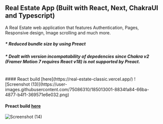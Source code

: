 ## Real Estate App (Built with React, Next, ChakraUI and Typescript)

A Real Estate web application that features Authentication, Pages, Responsive design, Image scrolling and much more. 

##### * Reduced bundle size by using Preact 
##### * Dealt with version incompatability of depedencies since Chakra v2 (Framer Motion 7 requires React v18) is not supported by Preact. 

</br>
#### React build [here](https://real-estate-classic.vercel.app/)
![Screenshot (13)](https://user-images.githubusercontent.com/75086310/185013001-8834fa84-66ba-4877-b4f1-369571e6e032.png)

#### Preact build [here](https://real-estate-dabd77r6t-ayeman-b-salauddin.vercel.app/)
![Screenshot (14)](https://user-images.githubusercontent.com/75086310/185013023-b2d06f14-c6ea-4098-bcef-0eea9ed8f682.png)
